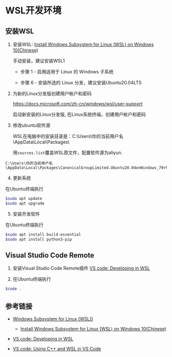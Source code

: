 # WSL开发环境

## 安装WSL

1. 安装WSL: [Install Windows Subsystem for Linux (WSL) on Windows 10(Chinese)](https://docs.microsoft.com/zh-cn/windows/wsl/install-win10)

   手动安装，建议安装WSL1 

   * 步骤 1 - 启用适用于 Linux 的 Windows 子系统

   * 步骤 6 - 安装所选的 Linux 分发，建议安装Ubuntu20.04LTS 

2. 为新的Linux分发版创建用户帐户和密码

   https://docs.microsoft.com/zh-cn/windows/wsl/user-support

   启动新安装的Linux分发版, 在Linux系统终端，创建用户帐户和密码

3. 修改ubuntu软件源

    WSL在电脑中的安装目录是：C:\Users\你的当前用户名\AppData\Local\Packages\

    用`sources.list`覆盖WSL原文件，配置软件源为aliyun.
```
C:\Users\你的当前用户名\AppData\Local\Packages\CanonicalGroupLimited.Ubuntu20.04onWindows_79rhkp1fndgsc\LocalState\rootfs\etc\apt
```

4. 更新系统

在Ubuntu终端执行

```bash
$sudo apt update
$sudo apt upgrade
```

5. 安装开发软件

在Ubuntu终端执行

```bash
$sudo apt install build-essential
$sudo apt install python3-pip
```

## Visual Studio Code Remote

1. 安装Visual Studio Code Remote插件 [VS code: Developing in WSL](https://code.visualstudio.com/docs/remote/wsl)

2. 在Ubuntu终端执行
 
 ```bash
 $code .
```

## 参考链接

* [Windows Subsystem for Linux (WSL))](https://docs.microsoft.com/zh-cn/windows/wsl/)
   
  * [Install Windows Subsystem for Linux (WSL) on Windows 10(Chinese)](https://docs.microsoft.com/zh-cn/windows/wsl/install-win10)

* [VS code: Developing in WSL](https://code.visualstudio.com/docs/remote/wsl)

* [VS code: Using C++ and WSL in VS Code](https://code.visualstudio.com/docs/cpp/config-wsl#nodejs-articles)
